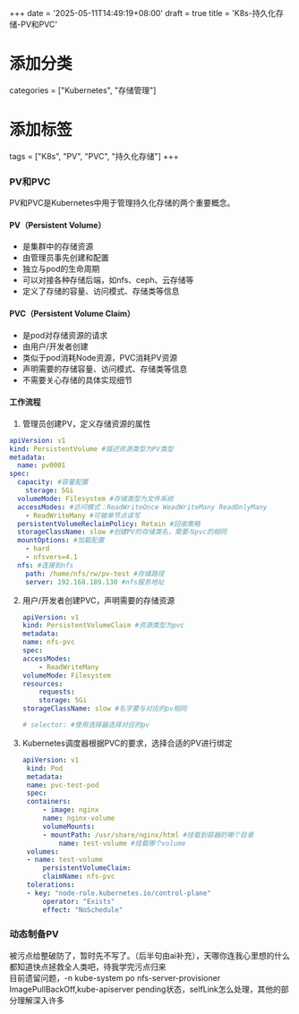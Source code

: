 +++
date = '2025-05-11T14:49:19+08:00'
draft = true
title = 'K8s-持久化存储-PV和PVC'
# 添加分类
categories = ["Kubernetes", "存储管理"]
# 添加标签
tags = ["K8s", "PV", "PVC", "持久化存储"]
+++
### PV和PVC
PV和PVC是Kubernetes中用于管理持久化存储的两个重要概念。
#### PV（Persistent Volume）
- 是集群中的存储资源
- 由管理员事先创建和配置
- 独立与pod的生命周期
- 可以对接各种存储后端，如nfs、ceph、云存储等
- 定义了存储的容量、访问模式、存储类等信息  
  
#### PVC（Persistent Volume Claim）
- 是pod对存储资源的请求
- 由用户/开发者创建
- 类似于pod消耗Node资源，PVC消耗PV资源
- 声明需要的存储容量、访问模式、存储类等信息
- 不需要关心存储的具体实现细节
   
#### 工作流程
1. 管理员创建PV，定义存储资源的属性
```yaml
apiVersion: v1
kind: PersistentVolume #描述资源类型为PV类型
metadata:
  name: pv0001
spec:
  capacity: #容量配置
    storage: 5Gi
  volumeMode: Filesystem #存储类型为文件系统
  accessModes: #访问模式：ReadWriteOnce WeadWriteMany ReadOnlyMany
    - ReadWriteMany #可被单节点读写
  persistentVolumeReclaimPolicy: Retain #回收策略
  storageClassName: slow #创建PV的存储类名，需要与pvc的相同
  mountOptions: #加载配置
    - hard
    - nfsvers=4.1
  nfs: #连接到nfs
    path: /home/nfs/rw/pv-test #存储路径
    server: 192.168.189.130 #nfs服务地址
```    
2. 用户/开发者创建PVC，声明需要的存储资源
    ```yaml
    apiVersion: v1
    kind: PersistentVolumeClaim #资源类型为pvc
    metadata:
    name: nfs-pvc
    spec:
    accessModes:
        - ReadWriteMany
    volumeMode: Filesystem
    resources:
        requests:
        storage: 5Gi
    storageClassName: slow #名字要与对应的pv相同

    # selector: #使用选择器选择对应的pv
    ```
3. Kubernetes调度器根据PVC的要求，选择合适的PV进行绑定
   ```yaml
   apiVersion: v1
    kind: Pod
    metadata: 
    name: pvc-test-pod
    spec:
    containers:
        - image: nginx
        name: nginx-volume
        volumeMounts:
        - mountPath: /usr/share/nginx/html #挂载到容器的哪个目录
            name: test-volume #挂载哪个volume
    volumes:
    - name: test-volume
        persistentVolumeClaim:
        claimName: nfs-pvc
    tolerations:
    - key: "node-role.kubernetes.io/control-plane"
        operator: "Exists"
        effect: "NoSchedule"
   ```
### 动态制备PV  
被污点给整破防了，暂时先不写了。（后半句由ai补充），天哪你连我心里想的什么都知道快点拯救全人类吧，待我学完污点归来  
目前遗留问题，-n kube-system po nfs-server-provisioner ImagePullBackOff,kube-apiserver pending状态，selfLink怎么处理，其他的部分理解深入许多
